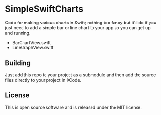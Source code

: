 # SimpleSwiftCharts
Code for making various charts in Swift; nothing too fancy but it'll do if you just need to add a simple bar or line chart to your app so you can get up and running.

* BarChartView.swift
* LineGraphView.swift

## Building
Just add this repo to your project as a submodule and then add the source files directly to your project in XCode.

## License
This is open source software and is released under the MIT license.
